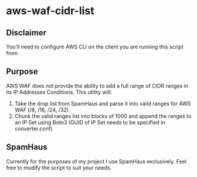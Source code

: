 # aws-waf-cidr-list

## Disclaimer

You'll need to configure AWS CLI on the client you are running this script from.

## Purpose

AWS WAF does not provide the ability to add a full range of CIDR ranges in its IP Addresses Conditions.  This utility will:

1) Take the drop list from SpamHaus and parse it into valid ranges for AWS WAF (/8, /16, /24, /32)
2) Chunk the valid ranges list into blocks of 1000 and append the ranges to an IP Set using Boto3 (GUID of IP Set needs to be specified in converter.conf)

## SpamHaus

Currently for the purposes of my project I use SpamHaus exclusively.  Feel free to modify the script to suit your needs.

